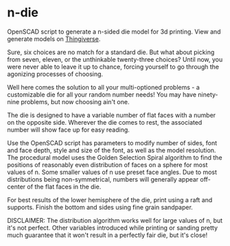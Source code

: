 # n-die
OpenSCAD script to generate a n-sided die model for 3d printing.  View and generate models on [Thingiverse](https://www.thingiverse.com/thing:58408).

Sure, six choices are no match for a standard die. But what about picking from seven, eleven, or the unthinkable twenty-three choices? Until now, you were never able to leave it up to chance, forcing yourself to go through the agonizing processes of choosing. 

Well here comes the solution to all your multi-optioned problems - a customizable die for all your random number needs! You may have ninety-nine problems, but now choosing ain't one.


The die is designed to have a variable number of flat faces with a number on the opposite side. Wherever the die comes to rest, the associated number will show face up for easy reading.

Use the OpenSCAD script has parameters to modify number of sides, font and face depth, style and size of the font, as well as the model resolution. The procedural model uses the Golden Selection Spiral algorithm to find the positions of reasonably even distribution of faces on a sphere for most values of n. Some smaller values of n use preset face angles. Due to most distributions being non-symmetrical, numbers will generally appear off-center of the flat faces in the die.

For best results of the lower hemisphere of the die, print using a raft and supports. Finish the bottom and sides using fine grain sandpaper.

DISCLAIMER: The distribution algorithm works well for large values of n, but it's not perfect. Other variables introduced while printing or sanding pretty much guarantee that it won't result in a perfectly fair die, but it's close!
